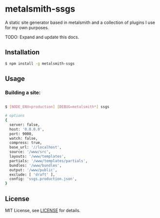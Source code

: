# metalsmith-ssgs

A static site generator based in metalsmith and a collection of plugins I use for my own purposes.

TODO: Expand and update this docs.

## Installation

```bash
$ npm install -g metalsmith-ssgs
```

## Usage

### Building a site:

```bash

$ [NODE_ENV=production] [DEBUG=metalsmith*] ssgs

# options
{
  server: false,
  host: '0.0.0.0',
  port: 9000,
  watch: false,
  compress: true,
  base_url: '//localhost',
  source: '/www/src',
  layouts: '/www/templates',
  partials: '/www/templates/partials',
  bundles: '/www/bundles',
  output: '/www/public',
  exclude: [ 'draft' ],
  config: 'ssgs.production.json',
}

```

## License

MIT License, see [LICENSE](https://github.com/ahdiaz/metalsmith-ssgs/blob/master/LICENSE.md) for details.
